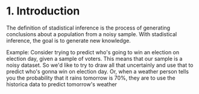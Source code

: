 # 1. Introduction
The definition of stadistical inference is the process of generating conclusions about a population from a noisy sample. With stadistical inference, the goal is to generate new knowledge. 

Example: Consider trying to predict who's going to win an election on election day, given a sample of voters. This means that our sample is a noisy dataset. So we'd like to try to draw all that uncertainly and use that to predict who's gonna win on election day. Or, when a weather person tells you the probability that it rains tomorrow is 70%, they are to use the historica data to predict tomorrow's weather
